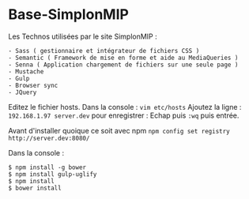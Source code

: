 # Base-SimplonMIP

Les Technos utilisées par le site SimplonMIP :

    - Sass ( gestionnaire et intégrateur de fichiers CSS )
    - Semantic ( Framework de mise en forme et aide au MediaQueries )
    - Senna ( Application chargement de fichiers sur une seule page )
    - Mustache 
    - Gulp 
    - Browser sync
    - JQuery
    
Editez le fichier hosts. Dans la console : `vim etc/hosts` 
Ajoutez la ligne : `192.168.1.97 server.dev`
pour enregistrer : Echap puis `:wq` puis entrée.

Avant d'installer quoique ce soit avec npm `npm config set registry http://server.dev:8080/`


Dans la console : 

    $ npm install -g bower
    $ npm install gulp-uglify
    $ npm install 
    $ bower install 

                  
                  

    
